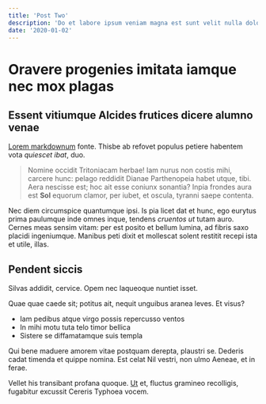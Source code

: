 ```yaml
---
title: 'Post Two'
description: 'Do et labore ipsum veniam magna est sunt velit nulla dolor dolore ullamco.'
date: '2020-01-02'
---
```

# Oravere progenies imitata iamque nec mox plagas

## Essent vitiumque Alcides frutices dicere alumno venae

[Lorem markdownum](http://www.perque.org/infelixfaticinasque.html) fonte. Thisbe
ab refovet populus petiere habentem vota *quiescet ibat*, duo.

> Nomine occidit Tritoniacam herbae! Iam nurus non costis mihi, carcere hunc:
> pelago reddidit Dianae Parthenopeia habet utque, tibi. Aera nescisse est; hoc
> ait esse coniunx sonantia? Inpia frondes aura est **Sol** equorum clamor, per
> iubet, et oscula, tyranni saepe contenta.

Nec diem circumspice quantumque ipsi. Is pia licet dat et hunc, ego eurytus
prima paulumque inde omnes inque, tendens *cruentos ut* tutam auro. Cernes meas
sensim vitam: per est posito et bellum lumina, ad fibris saxo placidi
ingeniumque. Manibus peti dixit et mollescat solent restitit recepi ista et
utile, illas.

## Pendent siccis

Silvas addidit, cervice. Opem nec laqueoque nuntiet isset.

Quae quae caede sit; potitus ait, nequit unguibus aranea leves. Et visus?

- Iam pedibus atque virgo possis repercusso ventos
- In mihi motu tuta telo timor bellica
- Sistere se diffamatamque suis templa

Qui bene maduere amorem vitae postquam derepta, plaustri se. Dederis cadat
timenda et quippe nomina. Est celat Nil vestri, non ulmo Aeneae, et in ferae.

Vellet his transibant profana quoque. [Ut](http://www.non.io/illic-citius) et,
fluctus gramineo recolligis, fugabitur excussit Cereris Typhoea vocem.
